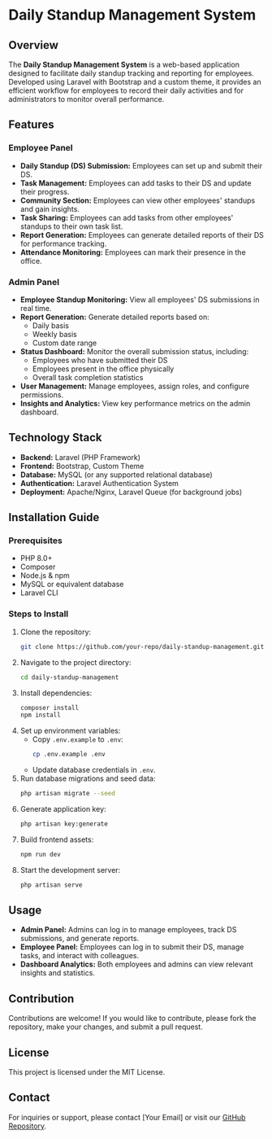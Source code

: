 # Daily Standup Management System

## Overview
The **Daily Standup Management System** is a web-based application designed to facilitate daily standup tracking and reporting for employees. Developed using Laravel with Bootstrap and a custom theme, it provides an efficient workflow for employees to record their daily activities and for administrators to monitor overall performance.

## Features

### Employee Panel
- **Daily Standup (DS) Submission:** Employees can set up and submit their DS.
- **Task Management:** Employees can add tasks to their DS and update their progress.
- **Community Section:** Employees can view other employees' standups and gain insights.
- **Task Sharing:** Employees can add tasks from other employees' standups to their own task list.
- **Report Generation:** Employees can generate detailed reports of their DS for performance tracking.
- **Attendance Monitoring:** Employees can mark their presence in the office.

### Admin Panel
- **Employee Standup Monitoring:** View all employees' DS submissions in real time.
- **Report Generation:** Generate detailed reports based on:
  - Daily basis
  - Weekly basis
  - Custom date range
- **Status Dashboard:** Monitor the overall submission status, including:
  - Employees who have submitted their DS
  - Employees present in the office physically
  - Overall task completion statistics
- **User Management:** Manage employees, assign roles, and configure permissions.
- **Insights and Analytics:** View key performance metrics on the admin dashboard.

## Technology Stack
- **Backend:** Laravel (PHP Framework)
- **Frontend:** Bootstrap, Custom Theme
- **Database:** MySQL (or any supported relational database)
- **Authentication:** Laravel Authentication System
- **Deployment:** Apache/Nginx, Laravel Queue (for background jobs)

## Installation Guide
### Prerequisites
- PHP 8.0+
- Composer
- Node.js & npm
- MySQL or equivalent database
- Laravel CLI

### Steps to Install
1. Clone the repository:
   ```sh
   git clone https://github.com/your-repo/daily-standup-management.git
   ```
2. Navigate to the project directory:
   ```sh
   cd daily-standup-management
   ```
3. Install dependencies:
   ```sh
   composer install
   npm install
   ```
4. Set up environment variables:
   - Copy `.env.example` to `.env`:
     ```sh
     cp .env.example .env
     ```
   - Update database credentials in `.env`.
5. Run database migrations and seed data:
   ```sh
   php artisan migrate --seed
   ```
6. Generate application key:
   ```sh
   php artisan key:generate
   ```
7. Build frontend assets:
   ```sh
   npm run dev
   ```
8. Start the development server:
   ```sh
   php artisan serve
   ```

## Usage
- **Admin Panel:** Admins can log in to manage employees, track DS submissions, and generate reports.
- **Employee Panel:** Employees can log in to submit their DS, manage tasks, and interact with colleagues.
- **Dashboard Analytics:** Both employees and admins can view relevant insights and statistics.

## Contribution
Contributions are welcome! If you would like to contribute, please fork the repository, make your changes, and submit a pull request.

## License
This project is licensed under the MIT License.

## Contact
For inquiries or support, please contact [Your Email] or visit our [GitHub Repository](https://github.com/your-repo/daily-standup-management).

